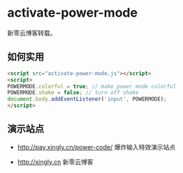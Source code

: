 # activate-power-mode

新零云博客转载。

## 如何实用

```html
<script src="activate-power-mode.js"></script>
<script>
POWERMODE.colorful = true; // make power mode colorful
POWERMODE.shake = false; // turn off shake
document.body.addEventListener('input', POWERMODE);
</script>
```


## 演示站点
- http://pay.xingly.cn/power-code/ 爆炸输入特效演示站点

- http://xingly.cn 新零云博客
